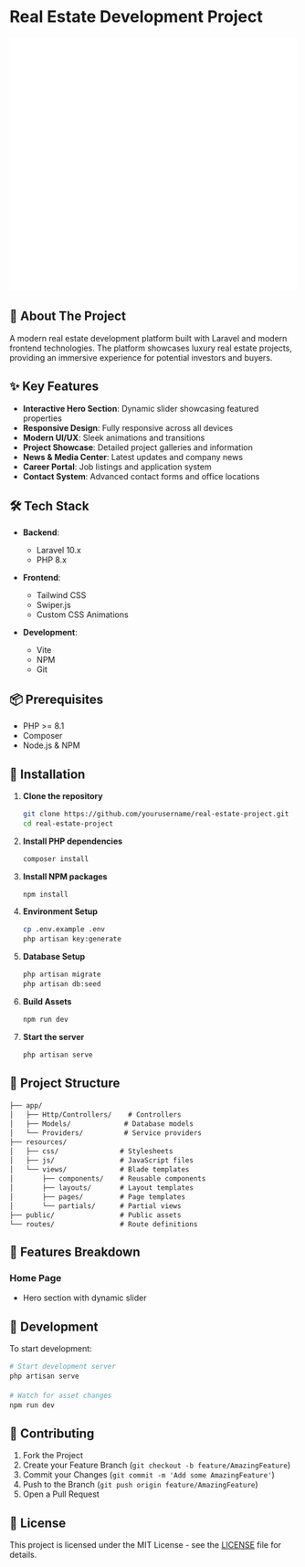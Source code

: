 # Real Estate Development Project

![Logo](public/assets/images/logo.png)

## 🏢 About The Project

A modern real estate development platform built with Laravel and modern frontend technologies. The platform showcases luxury real estate projects, providing an immersive experience for potential investors and buyers.

## ✨ Key Features

- **Interactive Hero Section**: Dynamic slider showcasing featured properties
- **Responsive Design**: Fully responsive across all devices
- **Modern UI/UX**: Sleek animations and transitions
- **Project Showcase**: Detailed project galleries and information
- **News & Media Center**: Latest updates and company news
- **Career Portal**: Job listings and application system
- **Contact System**: Advanced contact forms and office locations

## 🛠 Tech Stack

- **Backend**:
  - Laravel 10.x
  - PHP 8.x

- **Frontend**:
  - Tailwind CSS
  - Swiper.js
  - Custom CSS Animations

- **Development**:
  - Vite
  - NPM
  - Git

## 📦 Prerequisites

- PHP >= 8.1
- Composer
- Node.js & NPM

## 🚀 Installation

1. **Clone the repository**
   ```bash
   git clone https://github.com/yourusername/real-estate-project.git
   cd real-estate-project
   ```

2. **Install PHP dependencies**
   ```bash
   composer install
   ```

3. **Install NPM packages**
   ```bash
   npm install
   ```

4. **Environment Setup**
   ```bash
   cp .env.example .env
   php artisan key:generate
   ```

5. **Database Setup**
   ```bash
   php artisan migrate
   php artisan db:seed
   ```

6. **Build Assets**
   ```bash
   npm run dev
   ```

7. **Start the server**
   ```bash
   php artisan serve
   ```

## 🎨 Project Structure

```
├── app/
│   ├── Http/Controllers/    # Controllers
│   ├── Models/             # Database models
│   └── Providers/          # Service providers
├── resources/
│   ├── css/               # Stylesheets
│   ├── js/                # JavaScript files
│   └── views/             # Blade templates
│       ├── components/    # Reusable components
│       ├── layouts/       # Layout templates
│       ├── pages/         # Page templates
│       └── partials/      # Partial views
├── public/                # Public assets
└── routes/                # Route definitions
```

## 📱 Features Breakdown

### Home Page
- Hero section with dynamic slider
## 🔧 Development

To start development:

```bash
# Start development server
php artisan serve

# Watch for asset changes
npm run dev
```

## 🤝 Contributing

1. Fork the Project
2. Create your Feature Branch (`git checkout -b feature/AmazingFeature`)
3. Commit your Changes (`git commit -m 'Add some AmazingFeature'`)
4. Push to the Branch (`git push origin feature/AmazingFeature`)
5. Open a Pull Request

## 📄 License

This project is licensed under the MIT License - see the [LICENSE](LICENSE) file for details.
